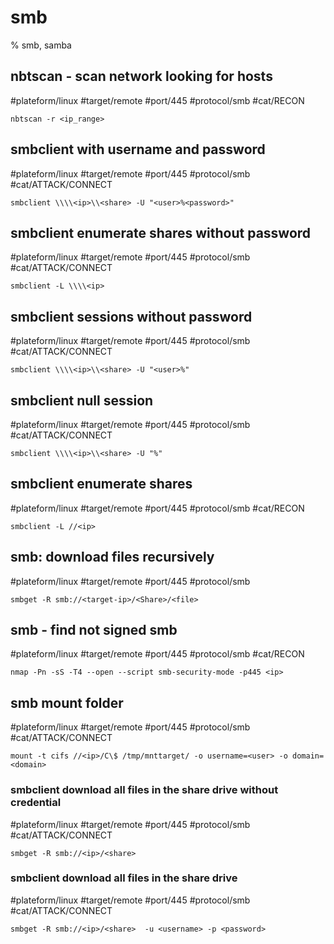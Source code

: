 # smb
% smb, samba

## nbtscan - scan network looking for hosts
#plateform/linux #target/remote #port/445 #protocol/smb #cat/RECON 
```
nbtscan -r <ip_range>
```

## smbclient with username and password
#plateform/linux #target/remote #port/445 #protocol/smb #cat/ATTACK/CONNECT  
```
smbclient \\\\<ip>\\<share> -U "<user>%<password>"
```

## smbclient enumerate shares without password
#plateform/linux #target/remote #port/445 #protocol/smb #cat/ATTACK/CONNECT  
```
smbclient -L \\\\<ip>
```


## smbclient sessions without password
#plateform/linux #target/remote #port/445 #protocol/smb #cat/ATTACK/CONNECT  
```
smbclient \\\\<ip>\\<share> -U "<user>%"
```

## smbclient null session
#plateform/linux #target/remote #port/445 #protocol/smb #cat/ATTACK/CONNECT  
```
smbclient \\\\<ip>\\<share> -U "%"
```

## smbclient enumerate shares
#plateform/linux #target/remote #port/445 #protocol/smb #cat/RECON
```
smbclient -L //<ip>
```

## smb: download files recursively
#plateform/linux #target/remote #port/445 #protocol/smb
```
smbget -R smb://<target-ip>/<Share>/<file>
```


## smb - find not signed  smb
#plateform/linux #target/remote #port/445 #protocol/smb #cat/RECON 
```
nmap -Pn -sS -T4 --open --script smb-security-mode -p445 <ip>
```

## smb mount folder
#plateform/linux #target/remote #port/445 #protocol/smb #cat/ATTACK/CONNECT  
```
mount -t cifs //<ip>/C\$ /tmp/mnttarget/ -o username=<user> -o domain=<domain>
```

### smbclient download all files in the share drive without credential
#plateform/linux #target/remote #port/445 #protocol/smb #cat/ATTACK/CONNECT  
```
smbget -R smb://<ip>/<share> 
```

### smbclient download all files in the share drive
#plateform/linux #target/remote #port/445 #protocol/smb #cat/ATTACK/CONNECT  
```
smbget -R smb://<ip>/<share>  -u <username> -p <password>
```